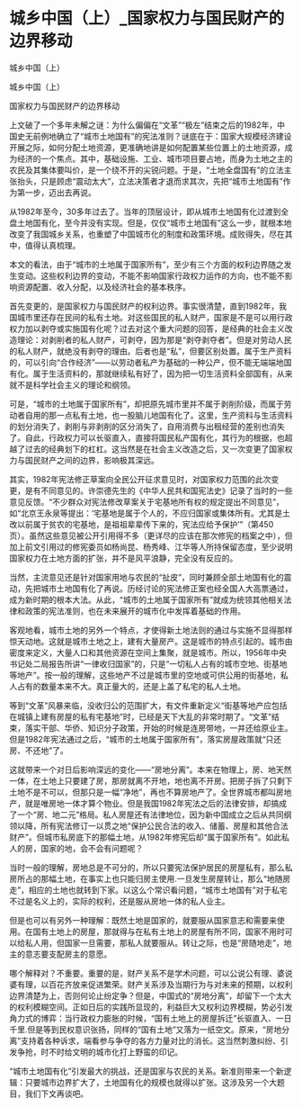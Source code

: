 # 城乡中国（上）_国家权力与国民财产的边界移动

城乡中国（上）

城乡中国（上）

国家权力与国民财产的边界移动

上文破了一个多年未解之谜：为什么偏偏在“文革”“极左”结束之后的1982年，中国史无前例地确立了“城市土地国有”的宪法准则？谜底在于：国家大规模经济建设开展之际，如何分配土地资源，更准确地讲是如何配置某些位置上的土地资源，成为经济的一个焦点。其中，基础设施、工业、城市项目要占地，而身为土地之主的农民及其集体要叫价，是一个绕不开的尖锐问题。于是，“土地全盘国有”的立法主张抬头，只是顾虑“震动太大”，立法决策者才退而求其次，先把“城市土地国有”作为第一步，迈出去再说。

从1982年至今，30多年过去了。当年的顶层设计，即从城市土地国有化过渡到全盘土地国有化，至今并没有实现。但是，仅仅“城市土地国有”这么一步，就根本地改变了我国城乡关系，也重塑了中国城市化的制度和政策环境。成败得失，尽在其中，值得认真梳理。

本文的看法，由于“城市的土地属于国家所有”，至少有三个方面的权利边界随之发生变动。这些权利边界的变动，不能不影响国家行政权力运作的方向，也不能不影响资源配置、收入分配，以及经济社会的基本秩序。

首先变更的，是国家权力与国民财产的权利边界。事实很清楚，直到1982年，我国城市里还存在民间的私有土地。对这些国民的私人财产，国家是不是可以用行政权力加以剥夺或实施国有化呢？过去对这个重大问题的回答，是经典的社会主义改造理论：对剥削者的私人财产，可剥夺，因为那是“剥夺剥夺者”。但是对劳动人民的私人财产，就绝没有剥夺的理由。后者也是“私”，但要区别处置。属于生产资料的，可以引向“合作经济”——以劳动者私产为基础的一种公产，但不能无端端地国有化。属于生活资料的，那就继续私有好了，因为把一切生活资料全部国有，从来就不是科学社会主义的理论和纲领。

可是，“城市的土地属于国家所有”，却把原先城市里并不属于剥削阶级，而属于劳动者自用的那一点私有土地，也一股脑儿地国有化了。这里，生产资料与生活资料的划分消失了，剥削与非剥削的区分消失了，自用消费与出租经营的差别也消失了。自此，行政权力可以长驱直入，直接将国民私产国有化，其行为的根据，也超越了过去的经典划下的杠杠。这当然是在社会主义改造之后，又一次变更了国家权力与国民财产之间的边界，影响极其深远。

其实，1982年宪法修正草案向全民公开征求意见时，对国家权力范围的此次变更，是有不同意见的。许崇德先生的《中华人民共和国宪法史》记录了当时的一些意见反馈。“不少群众对宪法修改草案关于宅基地所有权的规定提出不同意见”，如“北京王永泉等提出：‘宅基地是属于个人的，不应归国家或集体所有。尤其是土改以前属于贫农的宅基地，是祖祖辈辈传下来的，宪法应给予保护’”（第450页）。虽然这些意见被公开引用得不多（更详尽的应该在那次修宪的档案之中），但加上前文引用过的修宪委员如杨尚昆、杨秀峰、江华等人所持保留态度，至少说明国家权力在土地方面的扩张，并不是风平浪静，完全没有反应的。

当然，主流意见还是针对国家用地与农民的“扯皮”，同时兼顾全部土地国有化的震动，先把城市土地国有化了再说。历经讨论的宪法修正案也经全国人大高票通过，成为新时期的根本大法。从此，“城市的土地属于国家所有”就成为统领其他相关法律和政策的宪法准则，也在未来展开的城市化中发挥着基础的作用。

客观地看，城市土地的另外一个特点，才使得新土地法则的通过与实施不显得那样惊天动地。这就是城市土地之上，建有大量房产。这是城市的特点引起的。城市由密度来定义，大量人口和其他资源在空间上集聚，就是城市。所以，1956年中央书记处二局报告所讲“一律收归国家”的，只是“一切私人占有的城市空地、街基地等地产”。按一般的理解，这些地产不过是城市里的空地或可供公用的街基地，私人占有的数量本来不大。真正量大的，还是上盖了私宅的私人土地。

等到“文革”风暴来临，没收归公的范围扩大，有文件重新定义“街基等地产应包括在城镇上建有房屋的私有宅基地”时，已经是天下大乱的非常时期了。“文革”结束，落实干部、华侨、知识分子政策，开始的时候是连房带地，一并还给原业主。但是1982年宪法通过之后，“城市的土地属于国家所有”，落实房屋政策就“只还房、不还地”了。

这就带来一个对日后影响深远的变化——“房地分离”。本来在物理上，房、地天然一体，在土地上只要建了房，那房就离不开地，地也离不开房。把房子拆了只剩下土地不是不可以，但那只是一幅“净地”，再也不算房地产了。全世界城市都叫房地产，就是唯房地一体才算个物业。但是我国1982年宪法之后的法律安排，却搞成了一个“房、地二元”格局。私人房屋还有法律地位，因为新中国成立之后从共同纲领以降，所有宪法修订一以贯之地“保护公民合法的收入、储蓄、房屋和其他合法财产”。但城市私房底下的那幅土地，从1982年修宪后却“属于国家所有”。如此私人的房，国家的地，会不会有问题呢？

当时一般的理解，房地总是不可分的，所以只要宪法保护居民的房屋私有，那么私房所占的那幅土地，在事实上也只能归房主使用.一旦发生房屋转让，那么“地随房走”，相应的土地也就转到下家。以这么个常识看问题，“城市土地国有”对于私宅不过是名义上的，实际的权利，还是服从房地一体的私人业主。

但是也可以有另外一种理解：既然土地是国家的，就要服从国家意志和需要来使用。在国有土地上的房屋，那就得与在私有土地上的房屋有所不同，国家不用时可以给私人用，但国家一旦需要，那私人就要服从。转让之际，也是“房随地走”，地主的意志要支配房主的意愿。

哪个解释对？不重要。重要的是，财产关系不是学术问题，可以公说公有理、婆说婆有理，以百花齐放来促进繁荣。财产关系涉及当期行为与对未来的预期，以权利边界清楚为上，否则何论止纷定争？但是，中国式的“房地分离”，却留下一个太大的权利模糊空间。正如日后的实践所显现的，利益巨大又权利边界模糊，势必引发角力式的博弈：当行政权力膨胀的时候，“国有土地上的房屋拆迁”长驱直入、一日千里.但是等到民权意识张扬，同样的“国有土地”又落为一纸空文。原来，“房地分离”支持着各种诉求，端看参与争夺的各方力量对比的消长。这当然刺激纠纷、引发争抢，时不时给文明的城市化打上野蛮的印记。

“城市土地国有化”引发最大的挑战，还是国家与农民的关系。新准则带来一个新逻辑：只要城市边界扩大了，土地国有化的规模也就得以扩张。这涉及另一个大题目，我们下文再谈吧。